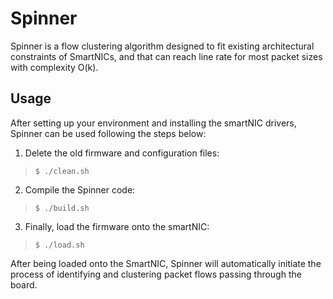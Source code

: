# Spinner
Spinner is a flow clustering algorithm designed to fit existing architectural constraints of SmartNICs, and that can reach line rate for most packet sizes with complexity O(k).

## Usage
After setting up your environment and installing the smartNIC drivers, Spinner can be used following the steps below:

1. Delete the old firmware and configuration files:
> ```
> $ ./clean.sh
> ```
  
2. Compile the Spinner code:
> ```
> $ ./build.sh
> ```

3. Finally, load the firmware onto the smartNIC:
> ```
> $ ./load.sh
> ```

After being loaded onto the SmartNIC, Spinner will automatically initiate the process of identifying and clustering packet flows passing through the board.
